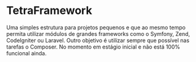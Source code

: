 # TetraFramework
Uma simples estrutura para projetos pequenos e que ao mesmo tempo permita utilizar módulos de grandes frameworks como o Symfony, Zend, CodeIgniter ou Laravel. Outro objetivo é utilizar sempre que possível nas tarefas o Composer. No momento em estágio inicial e não está 100% funcional ainda. 
